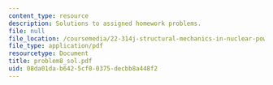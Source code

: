 ```yaml
---
content_type: resource
description: Solutions to assigned homework problems.
file: null
file_location: /coursemedia/22-314j-structural-mechanics-in-nuclear-power-technology-fall-2006/08da01dab6425cf00375decbb8a448f2_problem8_sol.pdf
file_type: application/pdf
resourcetype: Document
title: problem8_sol.pdf
uid: 08da01da-b642-5cf0-0375-decbb8a448f2
---
```

